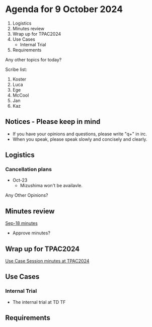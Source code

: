 # Agenda for 9 October 2024
1. Logistics
1. Minutes review
1. Wrap up for TPAC2024
1. Use Cases
     * Internal Trial
1. Requirements


Any other topics for today?

Scribe list:
1. Koster
1. Luca
1. Ege
1. McCool
1. Jan
1. Kaz

## Notices - Please keep in mind
* If you have your opinions and questions, please write "q+" in irc.
* When you speak, please speak slowly and concisely and clearly.

## Logistics

### Cancellation plans
 * Oct-23
    * Mizushima won't be availavle.

Any Other Opinions?

## Minutes review

[Sep-18 minutes](https://www.w3.org/2024/09/18-wot-uc-minutes.html)

* Approve minutes?

## Wrap up for TPAC2024
[Use Case Session minutes at TPAC2024](https://www.w3.org/2024/09/26-wot-minutes.html#t02)

## Use Cases
### Internal Trial
* The internal trial at TD TF

## Requirements
